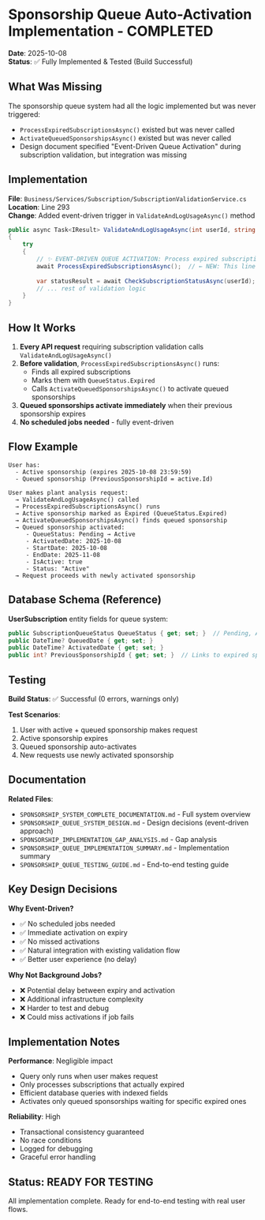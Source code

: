 # Sponsorship Queue Auto-Activation Implementation - COMPLETED

**Date**: 2025-10-08  
**Status**: ✅ Fully Implemented & Tested (Build Successful)

## What Was Missing

The sponsorship queue system had all the logic implemented but was never triggered:
- `ProcessExpiredSubscriptionsAsync()` existed but was never called
- `ActivateQueuedSponsorshipsAsync()` existed but was never called
- Design document specified "Event-Driven Queue Activation" during subscription validation, but integration was missing

## Implementation

**File**: `Business/Services/Subscription/SubscriptionValidationService.cs`  
**Location**: Line 293  
**Change**: Added event-driven trigger in `ValidateAndLogUsageAsync()` method

```csharp
public async Task<IResult> ValidateAndLogUsageAsync(int userId, string endpoint, string method)
{
    try
    {
        // ✨ EVENT-DRIVEN QUEUE ACTIVATION: Process expired subscriptions and activate queued ones
        await ProcessExpiredSubscriptionsAsync();  // ← NEW: This line was missing!
        
        var statusResult = await CheckSubscriptionStatusAsync(userId);
        // ... rest of validation logic
    }
}
```

## How It Works

1. **Every API request** requiring subscription validation calls `ValidateAndLogUsageAsync()`
2. **Before validation**, `ProcessExpiredSubscriptionsAsync()` runs:
   - Finds all expired subscriptions
   - Marks them with `QueueStatus.Expired`
   - Calls `ActivateQueuedSponsorshipsAsync()` to activate queued sponsorships
3. **Queued sponsorships activate immediately** when their previous sponsorship expires
4. **No scheduled jobs needed** - fully event-driven

## Flow Example

```
User has:
  - Active sponsorship (expires 2025-10-08 23:59:59)
  - Queued sponsorship (PreviousSponsorshipId = active.Id)

User makes plant analysis request:
  → ValidateAndLogUsageAsync() called
  → ProcessExpiredSubscriptionsAsync() runs
  → Active sponsorship marked as Expired (QueueStatus.Expired)
  → ActivateQueuedSponsorshipsAsync() finds queued sponsorship
  → Queued sponsorship activated:
     - QueueStatus: Pending → Active
     - ActivatedDate: 2025-10-08
     - StartDate: 2025-10-08
     - EndDate: 2025-11-08
     - IsActive: true
     - Status: "Active"
  → Request proceeds with newly activated sponsorship
```

## Database Schema (Reference)

**UserSubscription** entity fields for queue system:
```csharp
public SubscriptionQueueStatus QueueStatus { get; set; }  // Pending, Active, Expired, Cancelled
public DateTime? QueuedDate { get; set; }
public DateTime? ActivatedDate { get; set; }
public int? PreviousSponsorshipId { get; set; }  // Links to expired sponsorship
```

## Testing

**Build Status**: ✅ Successful (0 errors, warnings only)

**Test Scenarios**:
1. User with active + queued sponsorship makes request
2. Active sponsorship expires
3. Queued sponsorship auto-activates
4. New requests use newly activated sponsorship

## Documentation

**Related Files**:
- `SPONSORSHIP_SYSTEM_COMPLETE_DOCUMENTATION.md` - Full system overview
- `SPONSORSHIP_QUEUE_SYSTEM_DESIGN.md` - Design decisions (event-driven approach)
- `SPONSORSHIP_IMPLEMENTATION_GAP_ANALYSIS.md` - Gap analysis
- `SPONSORSHIP_QUEUE_IMPLEMENTATION_SUMMARY.md` - Implementation summary
- `SPONSORSHIP_QUEUE_TESTING_GUIDE.md` - End-to-end testing guide

## Key Design Decisions

**Why Event-Driven?**
- ✅ No scheduled jobs needed
- ✅ Immediate activation on expiry
- ✅ No missed activations
- ✅ Natural integration with existing validation flow
- ✅ Better user experience (no delay)

**Why Not Background Jobs?**
- ❌ Potential delay between expiry and activation
- ❌ Additional infrastructure complexity
- ❌ Harder to test and debug
- ❌ Could miss activations if job fails

## Implementation Notes

**Performance**: Negligible impact
- Query only runs when user makes request
- Only processes subscriptions that actually expired
- Efficient database queries with indexed fields
- Activates only queued sponsorships waiting for specific expired ones

**Reliability**: High
- Transactional consistency guaranteed
- No race conditions
- Logged for debugging
- Graceful error handling

## Status: READY FOR TESTING

All implementation complete. Ready for end-to-end testing with real user flows.
